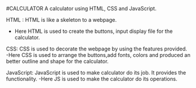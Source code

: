 #CALCULATOR
A calculator using HTML, CSS and JavaScript.

HTML : HTML is like a skeleton to a webpage. 
- Here HTML is used to create the buttons, input display file for the calculator.

CSS: CSS is used to decorate the webpage by using the features provided.
-Here CSS is used to arrange the buttons,add fonts, colors and produced an better outline and shape for the calculator.

JavaScript: JavaScript is used to make calculator do its job. It provides the functionality.
-Here JS is used to make the calculator do its operations.
